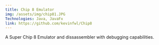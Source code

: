 ```yaml
---
title: Chip 8 Emulator
img: /assets/img/chip81.JPG
Technologies: Java, JavaFx
link: https://github.com/kevinfwl/Chip8
---
```


A Super Chip 8 Emulator and dissassembler with debugging capabilities. 